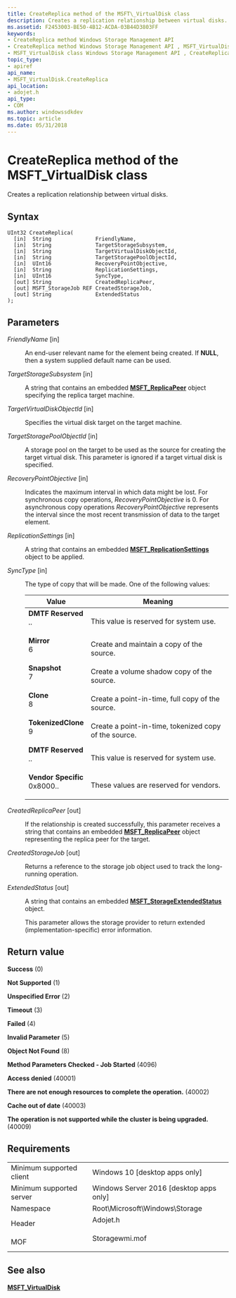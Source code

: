 ```yaml
---
title: CreateReplica method of the MSFT\_VirtualDisk class
description: Creates a replication relationship between virtual disks.
ms.assetid: F2453003-BE50-4B12-ACDA-03B44D3803FF
keywords:
- CreateReplica method Windows Storage Management API
- CreateReplica method Windows Storage Management API , MSFT_VirtualDisk class
- MSFT_VirtualDisk class Windows Storage Management API , CreateReplica method
topic_type:
- apiref
api_name:
- MSFT_VirtualDisk.CreateReplica
api_location:
- adojet.h
api_type:
- COM
ms.author: windowssdkdev
ms.topic: article
ms.date: 05/31/2018
---
```


# CreateReplica method of the MSFT\_VirtualDisk class

Creates a replication relationship between virtual disks.

## Syntax


```mof
UInt32 CreateReplica(
  [in]  String              FriendlyName,
  [in]  String              TargetStorageSubsystem,
  [in]  String              TargetVirtualDiskObjectId,
  [in]  String              TargetStoragePoolObjectId,
  [in]  UInt16              RecoveryPointObjective,
  [in]  String              ReplicationSettings,
  [in]  UInt16              SyncType,
  [out] String              CreatedReplicaPeer,
  [out] MSFT_StorageJob REF CreatedStorageJob,
  [out] String              ExtendedStatus
);
```



## Parameters

<dl> <dt>

*FriendlyName* \[in\]
</dt> <dd>

An end-user relevant name for the element being created. If **NULL**, then a system supplied default name can be used.

</dd> <dt>

*TargetStorageSubsystem* \[in\]
</dt> <dd>

A string that contains an embedded [**MSFT\_ReplicaPeer**](msft-replicapeer.md) object specifying the replica target machine.

</dd> <dt>

*TargetVirtualDiskObjectId* \[in\]
</dt> <dd>

Specifies the virtual disk target on the target machine.

</dd> <dt>

*TargetStoragePoolObjectId* \[in\]
</dt> <dd>

A storage pool on the target to be used as the source for creating the target virtual disk. This parameter is ignored if a target virtual disk is specified.

</dd> <dt>

*RecoveryPointObjective* \[in\]
</dt> <dd>

Indicates the maximum interval in which data might be lost. For synchronous copy operations, *RecoveryPointObjective* is 0. For asynchronous copy operations *RecoveryPointObjective* represents the interval since the most recent transmission of data to the target element.

</dd> <dt>

*ReplicationSettings* \[in\]
</dt> <dd>

A string that contains an embedded [**MSFT\_ReplicationSettings**](msft-replicationsettings.md) object to be applied.

</dd> <dt>

*SyncType* \[in\]
</dt> <dd>

The type of copy that will be made. One of the following values:



| Value                                                                                                                                                                                                                                                              | Meaning                                                          |
|--------------------------------------------------------------------------------------------------------------------------------------------------------------------------------------------------------------------------------------------------------------------|------------------------------------------------------------------|
| <span id="DMTF_Reserved"></span><span id="dmtf_reserved"></span><span id="DMTF_RESERVED"></span><dl> <dt>**DMTF Reserved**</dt> <dt>..</dt> </dl>               | This value is reserved for system use.<br/>                |
| <span id="Mirror"></span><span id="mirror"></span><span id="MIRROR"></span><dl> <dt>**Mirror**</dt> <dt>6</dt> </dl>                                            | Create and maintain a copy of the source.<br/>             |
| <span id="Snapshot"></span><span id="snapshot"></span><span id="SNAPSHOT"></span><dl> <dt>**Snapshot**</dt> <dt>7</dt> </dl>                                    | Create a volume shadow copy of the source.<br/>            |
| <span id="Clone"></span><span id="clone"></span><span id="CLONE"></span><dl> <dt>**Clone**</dt> <dt>8</dt> </dl>                                                | Create a point-in-time, full copy of the source.<br/>      |
| <span id="TokenizedClone"></span><span id="tokenizedclone"></span><span id="TOKENIZEDCLONE"></span><dl> <dt>**TokenizedClone**</dt> <dt>9</dt> </dl>            | Create a point-in-time, tokenized copy of the source.<br/> |
| <span id="DMTF_Reserved"></span><span id="dmtf_reserved"></span><span id="DMTF_RESERVED"></span><dl> <dt>**DMTF Reserved**</dt> <dt>..</dt> </dl>               | This value is reserved for system use.<br/>                |
| <span id="Vendor_Specific"></span><span id="vendor_specific"></span><span id="VENDOR_SPECIFIC"></span><dl> <dt>**Vendor Specific**</dt> <dt>0x8000..</dt> </dl> | These values are reserved for vendors.<br/>                |



 

</dd> <dt>

*CreatedReplicaPeer* \[out\]
</dt> <dd>

If the relationship is created successfully, this parameter receives a string that contains an embedded [**MSFT\_ReplicaPeer**](msft-replicapeer.md) object representing the replica peer for the target.

</dd> <dt>

*CreatedStorageJob* \[out\]
</dt> <dd>

Returns a reference to the storage job object used to track the long-running operation.

</dd> <dt>

*ExtendedStatus* \[out\]
</dt> <dd>

A string that contains an embedded [**MSFT\_StorageExtendedStatus**](msft-storageextendedstatus.md) object.

This parameter allows the storage provider to return extended (implementation-specific) error information.

</dd> </dl>

## Return value

<dl> <dt>

**Success** (0)
</dt> <dt>

**Not Supported** (1)
</dt> <dt>

**Unspecified Error** (2)
</dt> <dt>

**Timeout** (3)
</dt> <dt>

**Failed** (4)
</dt> <dt>

**Invalid Parameter** (5)
</dt> <dt>

**Object Not Found** (8)
</dt> <dt>

**Method Parameters Checked - Job Started** (4096)
</dt> <dt>

**Access denied** (40001)
</dt> <dt>

**There are not enough resources to complete the operation.** (40002)
</dt> <dt>

**Cache out of date** (40003)
</dt> <dt>

**The operation is not supported while the cluster is being upgraded.** (40009)
</dt> </dl>

## Requirements



|                                     |                                                                                           |
|-------------------------------------|-------------------------------------------------------------------------------------------|
| Minimum supported client<br/> | Windows 10 \[desktop apps only\]<br/>                                               |
| Minimum supported server<br/> | Windows Server 2016 \[desktop apps only\]<br/>                                      |
| Namespace<br/>                | Root\\Microsoft\\Windows\\Storage<br/>                                              |
| Header<br/>                   | <dl> <dt>Adojet.h</dt> </dl>       |
| MOF<br/>                      | <dl> <dt>Storagewmi.mof</dt> </dl> |



## See also

<dl> <dt>

[**MSFT\_VirtualDisk**](msft-virtualdisk.md)
</dt> </dl>

 

 





